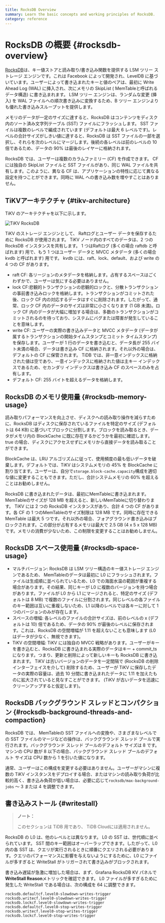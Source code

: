 ```yaml
---
title: RocksDB Overview
summary: Learn the basic concepts and working principles of RocksDB.
category: reference
---
```


# RocksDB の概要 {#rocksdb-overview}

[RocksDB](https://github.com/facebook/rocksdb)は、キー値ストアと読み取り/書き込み関数を提供する LSM ツリー ストレージ エンジンです。これは Facebook によって開発され、LevelDB に基づいています。ユーザーによって書き込まれたキーと値のペアは、最初に Write Ahead Log (WAL) に挿入され、次にメモリの SkipList ( MemTableと呼ばれるデータ構造) に書き込まれます。 LSM ツリー エンジンは、ランダムな変更 (挿入) を WAL ファイルへの順次書き込みに変換するため、B ツリー エンジンよりも優れた書き込みスループットを提供します。

メモリのデータが一定のサイズに達すると、RocksDB はコンテンツをディスク内のソート済み文字列テーブル (SST) ファイルにフラッシュします。 SST ファイルは複数のレベルで編成されています (デフォルトは最大 6 レベルです)。レベルの合計サイズがしきい値に達すると、RocksDB は SST ファイルの一部を選択し、それらを次のレベルにマージします。後続の各レベルは前のレベルの 10 倍であるため、データの 90% は最後のレイヤーに格納されます。

RocksDB では、ユーザーは複数のカラムファミリー (CF) を作成できます。 CF には独自の SkipList ファイルと SST ファイルがあり、同じ WAL ファイルを共有します。このように、異なる CF は、アプリケーションの特性に応じて異なる設定を持つことができます。同時に WAL への書き込み数を増やすことはありません。

## TiKVアーキテクチャ {#tikv-architecture}

TiKV のアーキテクチャを以下に示します。

![TiKV RocksDB](https://download.pingcap.com/images/docs/tikv-rocksdb.png)

TiKV のストレージ エンジンとして、 Raftログとユーザー データを保存するために RocksDB が使用されます。 TiKV ノード内のすべてのデータは、2 つの RocksDB インスタンスを共有します。 1 つはRaftログ (多くの場合 raftdb と呼ばれます) 用で、もう 1 つはユーザー データと MVCC メタデータ (多くの場合 kvdb と呼ばれます) 用です。 kvdb には、raft、lock、default、および write の 4 つの CF があります。

-   raft CF: 各リージョンのメタデータを格納します。占有するスペースはごくわずかで、ユーザーは気にする必要はありません。
-   lock CF:悲観的トランザクションの悲観的ロックと、分散トランザクションの事前書き込みロックを格納します。トランザクションがコミットされた後、ロック CF 内の対応するデータはすぐに削除されます。したがって、通常、ロック CF 内のデータのサイズは非常に小さくなります (1 GB 未満)。ロック CF 内のデータが大幅に増加する場合は、多数のトランザクションがコミットされるのを待っており、システムにバグまたは障害が発生していることを意味します。
-   write CF: ユーザーの実際の書き込みデータと MVCC メタデータ (データが属するトランザクションの開始タイムスタンプとコミット タイムスタンプ) を保存します。ユーザーが 1 行のデータを書き込むと、データ長が 255 バイト未満の場合、データは書き込み CF に格納されます。それ以外の場合は、デフォルトの CF に保管されます。 TiDB では、非一意インデックスに格納された値は空であり、一意インデックスに格納された値は主キー インデックスであるため、セカンダリ インデックスは書き込み CF のスペースのみを占有します。
-   デフォルト CF: 255 バイトを超えるデータを格納します。

## RocksDB のメモリ使用量 {#rocksdb-memory-usage}

読み取りパフォーマンスを向上させ、ディスクへの読み取り操作を減らすために、RocksDB はディスクに保存されているファイルを特定のサイズ (デフォルトは 64 KB) に基づいてブロックに分割します。ブロックを読み取るとき、データがメモリ内の BlockCache に既に存在するかどうかを最初に確認します。 true の場合、ディスクにアクセスせずにメモリから直接データを読み取ることができます。

BlockCache は、LRU アルゴリズムに従って、使用頻度の最も低いデータを破棄します。デフォルトでは、TiKV はシステムメモリの 45% を BlockCache に割り当てます。ユーザーは、自分で`storage.block-cache.capacity`構成を適切な値に変更することもできます。ただし、合計システムメモリの 60% を超えることはお勧めしません。

RocksDB に書き込まれたデータは、最初にMemTableに書き込まれます。 MemTableのサイズが 128 MB を超えると、新しいMemTableに切り替わります。 TiKV には 2 つの RocksDB インスタンスがあり、合計 4 つの CF があります。各 CF の 1 つのMemTableのサイズ制限は 128 MB です。同時に存在できる MemTable は最大 5 つです。それ以外の場合、フォアグラウンド書き込みはブロックされます。この部分が占有するメモリは最大で 2.5 GB (4 x 5 x 128 MB) です。メモリの消費が少ないため、この制限を変更することはお勧めしません。

## RocksDB スペース使用量 {#rocksdb-space-usage}

-   マルチバージョン: RocksDB は LSM ツリー構造のキー値ストレージ エンジンであるため、 MemTableのデータは最初に L0 にフラッシュされます。ファイルは生成順に並べられているため、L0 での海面水温の範囲が重複する場合があります。その結果、同じキーが L0 に複数のバージョンを持つ場合があります。ファイルが L0 から L1 にマージされると、特定のサイズ (デフォルトは 8 MB) で複数のファイルに分割されます。同じレベルの各ファイルのキー範囲は互いに重複しないため、L1 以降のレベルでは各キーに対して 1 つのバージョンのみが存在します。
-   スペースの増幅: 各レベルのファイルの合計サイズは、前のレベルの x (デフォルトは 10) 倍であるため、データの 90% が最後のレベルに保存されます。これは、RocksDB の空間増幅が 1.11 を超えないことも意味します (L0 はデータが少なく、無視できます)。
-   TiKV の空間増幅: TiKV には独自の MVCC 戦略があります。ユーザーがキーを書き込むと、RocksDB に書き込まれる実際のデータはキー + commit_ts になります。つまり、更新と削除によって新しいキーも RocksDB に書き込まれます。 TiKV は古いバージョンのデータを一定間隔で (RocksDB の削除インターフェイスを介して) 削除するため、ユーザーが TiKV に保存したデータの実際の容量は、過去 10 分間に書き込まれたデータに 1.11 を加えたものに拡大されていると見なすことができます。 (TiKV が古いデータを迅速にクリーンアップすると仮定します)。

## RocksDB バックグラウンド スレッドとコンパクション {#rocksdb-background-threads-and-compaction}

RocksDB では、 MemTableの SST ファイルへの変換や、さまざまなレベルでの SST ファイルのマージなどの操作は、バックグラウンド スレッド プールで実行されます。バックグラウンド スレッド プールのデフォルト サイズは 8 です。マシンの CPU 数が 8 以下の場合、バックグラウンド スレッド プールのデフォルト サイズは CPU 数から 1 を引いた値になります。

通常、ユーザーはこの構成を変更する必要はありません。ユーザーがマシンに複数の TiKV インスタンスをデプロイする場合、またはマシンの読み取り負荷が比較的高く、書き込み負荷が低い場合は、必要に応じて`rocksdb/max-background-jobs` ～ 3 または 4 を調整できます。

## 書き込みストール {#writestall}

<CustomContent platform="tidb-cloud">

> **ノート：**
>
> このセクションは TiDB 用であり、 TiDB Cloudには適用されません。

</CustomContent>

RocksDB の L0 は、他のレベルとは異なります。 L0 の SST は、世代順に並べられています。 SST 間のキー範囲はオーバーラップできます。したがって、L0 内の各 SST は、クエリが実行されるときに順番にクエリされる必要があります。クエリのパフォーマンスに影響を与えないようにするために、L0 にファイルが多すぎると WriteStall がトリガーされて書き込みがブロックされます。

書き込み遅延が急激に増加した場合は、まず、Grafana RocksDB KV パネルで**WriteStall Reason**メトリックを確認できます。 L0 ファイルが多すぎるために発生した WriteStall である場合は、次の構成を 64 に調整できます。

```
rocksdb.defaultcf.level0-slowdown-writes-trigger
rocksdb.writecf.level0-slowdown-writes-trigger
rocksdb.lockcf.level0-slowdown-writes-trigger
rocksdb.defaultcf.level0-stop-writes-trigger
rocksdb.writecf.level0-stop-writes-trigger
rocksdb.lockcf.level0-stop-writes-trigger
```
